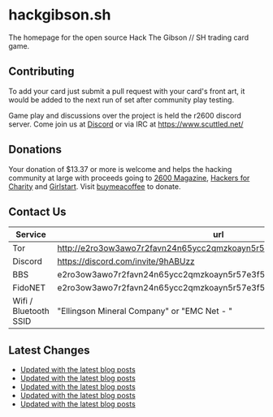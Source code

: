 # hackgibson.sh
The homepage for the open source Hack The Gibson // SH trading card game.


## Contributing

To add your card just submit a pull request with your card's front art, it would be added to the next run of set after community play testing.

Game play and discussions over the project is held the r2600 discord server. Come join us at [Discord](https://discord.com/invite/9hABUzz) or via IRC at https://www.scuttled.net/


## Donations

Your donation of $13.37 or more is welcome and helps the hacking community at large with proceeds going to [2600 Magazine](https://2600.com/), [Hackers for Charity](https://hackersforcharity.org) and [Girlstart](https://girlstart.org).  Visit [buymeacoffee](https://www.buymeacoffee.com/hackgibson.sh) to donate.


## Contact Us

Service | url
-|-
Tor | http://e2ro3ow3awo7r2favn24n65ycc2qmzkoayn5r57e3f56nvjwdcgg32ad.onion
Discord | https://discord.com/invite/9hABUzz
BBS | e2ro3ow3awo7r2favn24n65ycc2qmzkoayn5r57e3f56nvjwdcgg32ad.onion:23
FidoNET | e2ro3ow3awo7r2favn24n65ycc2qmzkoayn5r57e3f56nvjwdcgg32ad.onion:24554
Wifi / Bluetooth SSID | "Ellingson Mineral Company" or "EMC Net - <fidonet address>"

## Latest Changes
<!-- BLOG-POST-LIST:START -->
- [Updated with the latest blog posts](https://github.com/DFW2600/hackgibson.sh/commit/875b30b7f2dd2fa51a5ef75c23dfbb3556355810)
- [Updated with the latest blog posts](https://github.com/DFW2600/hackgibson.sh/commit/0a5309eac3665b56dd3bbe3af627997d268c3b26)
- [Updated with the latest blog posts](https://github.com/DFW2600/hackgibson.sh/commit/043ae9fabdd8fbb8b838cd1a39880c6d71b12d04)
- [Updated with the latest blog posts](https://github.com/DFW2600/hackgibson.sh/commit/9b018f3dc2c4a441a86df198fb3123642f668beb)
- [Updated with the latest blog posts](https://github.com/DFW2600/hackgibson.sh/commit/d89cd1f2215112b52de3d501f65a8ec935ea0260)
<!-- BLOG-POST-LIST:END -->
